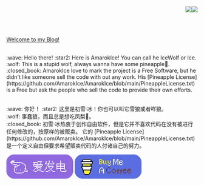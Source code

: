 <img align="right" src="https://github-readme-stats.vercel.app/api?username=AmarokIce&show_icons=true&icon_color=0B61A4&text_color=718096&bg_color=ffffff&hide_title=true" />

<img align="right" src="https://github-readme-stats.vercel.app/api/top-langs/?username=AmarokIce&layout=compact&hide=html,css,less,scss&langs_count=8&theme=tokyonight&hide_title=true">

<p>
<br /><br /><br />
</p>

[Welcome to my Blog!](https://wolf.snowlyicewolf.club)

</p>
</br>
:wave: Hello there!
:star2: Here is AmarokIce! You can call he IceWolf or Ice.</br>
:wolf: This is a stupid wolf, always wanna have some pineapple🍍.</br>
:closed_book: AmarokIce love to mark the project is a Free Software, but he didn't like someone sell the code with out any work. His [Pineapple License](https://github.com/AmarokIce/AmarokIce/blob/main/PineappleLicense.txt) is a Free but ask the people who sell the code to provide their own efforts.</p>

</p>
</br>
:wave: 你好！
:star2: 这里是初雪·冰！你也可以叫它雪狼或者咩狼。</br>
:wolf: 事蠢狼，而且总是想吃凤梨🍍。</br>
:closed_book: 初雪·冰热衷于创作自由软件，但是它并不喜欢代码在没有被进行任何修改的，按原样的被贩卖。 它的 [Pineapple License](https://github.com/AmarokIce/AmarokIce/blob/main/PineappleLicense.txt) 是一个定义自由但要求希望贩卖代码的人付诸自己的努力。</p>



[![](https://raw.githubusercontent.com/AmarokIce/AmarokIce/main/img/AiFaDian.png)](https://afdian.net/a/AmarokIce)
[![](https://raw.githubusercontent.com/AmarokIce/AmarokIce/main/img/BuyMeACoffee.png)](https://www.buymeacoffee.com/AmarokIce)

